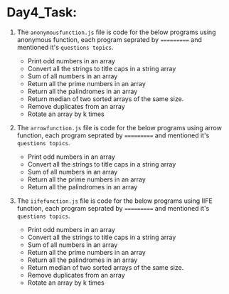 

# Day4_Task:

1. The `anonymousfunction.js` file is code for the below programs using anonymous function, each program seprated by `=========` and  mentioned it's `questions topics`.
   * Print odd numbers in an array
   * Convert all the strings to title caps in a string array
   * Sum of all numbers in an array
   * Return all the prime numbers in an array
   * Return all the palindromes in an array
   * Return median of two sorted arrays of the same size.
   * Remove duplicates from an array
   * Rotate an array by k times

2. The `arrowfunction.js` file is code for the below programs using arrow function, each program seprated by `=========` and mentioned it's `questions topics`.
   * Print odd numbers in an array
   * Convert all the strings to title caps in a string array
   * Sum of all numbers in an array
   * Return all the prime numbers in an array
   * Return all the palindromes in an array
 
3. The `iifefunction.js` file is code for the below programs using IIFE function, each program seprated by `=========` and mentioned it's `questions topics`.
   * Print odd numbers in an array
   * Convert all the strings to title caps in a string array
   * Sum of all numbers in an array
   * Return all the prime numbers in an array
   * Return all the palindromes in an array
   * Return median of two sorted arrays of the same size.
   * Remove duplicates from an array
   * Rotate an array by k times